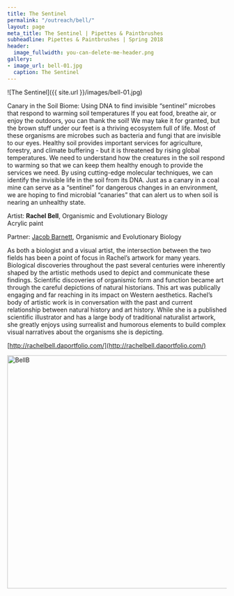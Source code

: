 ```yaml
---
title: The Sentinel
permalink: "/outreach/bell/"
layout: page
meta_title: The Sentinel | Pipettes & Paintbrushes
subheadline: Pipettes & Paintbrushes | Spring 2018
header:
  image_fullwidth: you-can-delete-me-header.png
gallery:
- image_url: bell-01.jpg
  caption: The Sentinel
---
```


![The Sentinel]({{ site.url }}/images/bell-01.jpg)

Canary in the Soil Biome: Using DNA to find invisible “sentinel” microbes that respond to warming soil temperatures If you eat food, breathe air, or enjoy the outdoors, you can thank the soil! We may take it for granted, but the brown stuff under our feet is a thriving ecosystem full of life. Most of these organisms are microbes such as bacteria and fungi that are invisible to our eyes. Healthy soil provides important services for agriculture, forestry, and climate buffering - but it is threatened by rising global temperatures. We need to understand how the creatures in the soil respond to warming so that we can keep them healthy enough to provide the services we need. By using cutting-edge molecular techniques, we can identify the invisible life in the soil from its DNA. Just as a canary in a coal mine can serve as a “sentinel” for dangerous changes in an environment, we are hoping to find microbial “canaries” that can alert us to when soil is nearing an unhealthy state. 

Artist: **Rachel Bell**, Organismic and Evolutionary Biology<br>
Acrylic paint

Partner: [Jacob Barnett](http://thatslifesci.com/authors/jbarnett), Organismic and Evolutionary Biology

As both a biologist and a visual artist, the intersection between the two fields has been a point of focus in Rachel’s artwork for many years. Biological discoveries throughout the past several centuries were inherently shaped by the artistic methods used to depict and communicate these findings. Scientific discoveries of organismic form and function became art through the careful depictions of natural historians. This art was publically engaging and far reaching in its impact on Western aesthetics. Rachel’s body of artistic work is in conversation with the past and current relationship between natural history and art history. While she is a published scientific illustrator and has a large body of traditional naturalist artwork, she greatly enjoys using surrealist and humorous elements to build complex visual narratives about the organisms she is depicting.

[http://rachelbell.daportfolio.com/](http://rachelbell.daportfolio.com/)

<a data-flickr-embed="true" data-context="true"  href="https://www.flickr.com/photos/139839751@N06/40839340074/in/album-72157692758879922/" title="BellB"><img src="https://farm1.staticflickr.com/939/40839340074_3c7c863f99_c.jpg" width="800" height="534" alt="BellB"></a><script async src="//embedr.flickr.com/assets/client-code.js" charset="utf-8"></script>
